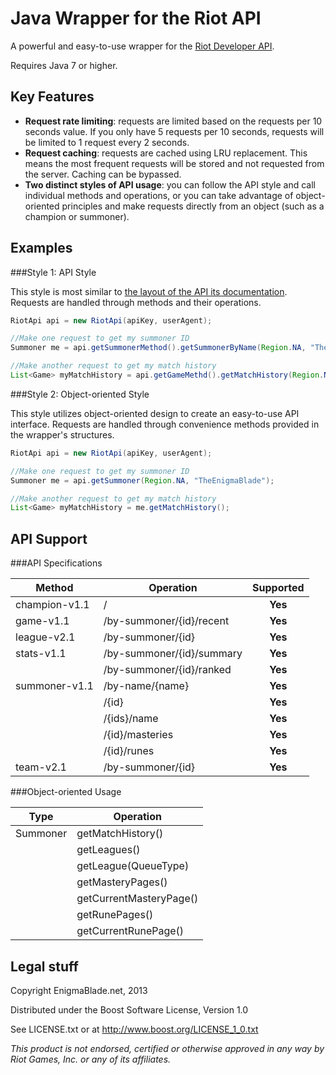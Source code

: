 Java Wrapper for the Riot API
=============================

A powerful and easy-to-use wrapper for the [Riot Developer API](https://developer.riotgames.com/).

Requires Java 7 or higher.

Key Features
------------

* **Request rate limiting**: requests are limited based on the requests per 10 seconds value. If you only have 5 requests per 10 seconds, requests will be limited to 1 request every 2 seconds.
* **Request caching**: requests are cached using LRU replacement. This means the most frequent requests will be stored and not requested from the server. Caching can be bypassed.
* **Two distinct styles of API usage**: you can follow the API style and call individual methods and operations, or you can take advantage of object-oriented principles and make requests directly from an object (such as a champion or summoner).

Examples
--------

###Style 1: API Style

This style is most similar to [the layout of the API its documentation](https://developer.riotgames.com/api/methods). Requests are handled through methods and their operations.

```java
RiotApi api = new RiotApi(apiKey, userAgent);

//Make one request to get my summoner ID
Summoner me = api.getSummonerMethod().getSummonerByName(Region.NA, "TheEnigmaBlade");

//Make another request to get my match history
List<Game> myMatchHistory = api.getGameMethd().getMatchHistory(Region.NA, me.getId());
```

###Style 2: Object-oriented Style

This style utilizes object-oriented design to create an easy-to-use API interface. Requests are handled through convenience methods provided in the wrapper's structures.

```java
RiotApi api = new RiotApi(apiKey, userAgent);

//Make one request to get my summoner ID
Summoner me = api.getSummoner(Region.NA, "TheEnigmaBlade");

//Make another request to get my match history
List<Game> myMatchHistory = me.getMatchHistory();
```

API Support
-----------

###API Specifications

| Method        | Operation                 | Supported |
| ------------- | ------------------------- | :-------: |
| champion-v1.1 | /                         | **Yes**   |
| game-v1.1     | /by-summoner/{id}/recent  | **Yes**   |
| league-v2.1   | /by-summoner/{id}         | **Yes**   |
| stats-v1.1    | /by-summoner/{id}/summary | **Yes**   |
|               | /by-summoner/{id}/ranked  | **Yes**   |
| summoner-v1.1 | /by-name/{name}           | **Yes**   |
|               | /{id}                     | **Yes**   |
|               | /{ids}/name               | **Yes**   |
|               | /{id}/masteries           | **Yes**   |
|               | /{id}/runes               | **Yes**   |
| team-v2.1     | /by-summoner/{id}         | **Yes**   |

###Object-oriented Usage

| Type     | Operation               |
| -------- | ----------------------- |
| Summoner | getMatchHistory()       |
|          | getLeagues()            |
|          | getLeague(QueueType)    |
|          | getMasteryPages()       |
|          | getCurrentMasteryPage() |
|          | getRunePages()          |
|          | getCurrentRunePage()    |

Legal stuff
-----------

Copyright EnigmaBlade.net, 2013

Distributed under the Boost Software License, Version 1.0

See LICENSE.txt or at http://www.boost.org/LICENSE_1_0.txt

*This product is not endorsed, certified or otherwise approved in any way by Riot Games, Inc. or any of its affiliates.*

